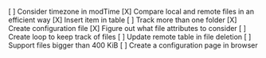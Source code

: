 [ ] Consider timezone in modTime
[X] Compare local and remote files in an efficient way
[X] Insert item in table
[ ] Track more than one folder
[X] Create configuration file
[X] Figure out what file attributes to consider
[ ] Create loop to keep track of files
[ ] Update remote table in file deletion
[ ] Support files bigger than 400 KiB
[ ] Create a configuration page in browser

